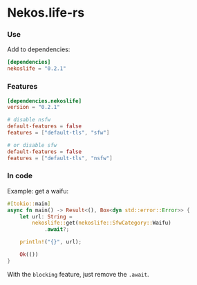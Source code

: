 # Nekos.life-rs

### Use

Add to dependencies:

```toml
[dependencies]
nekoslife = "0.2.1"
```

### Features

```toml
[dependencies.nekoslife]
version = "0.2.1"

# disable nsfw
default-features = false
features = ["default-tls", "sfw"]

# or disable sfw
default-features = false
features = ["default-tls", "nsfw"]
```

### In code

Example: get a waifu:

```rs
#[tokio::main]
async fn main() -> Result<(), Box<dyn std::error::Error>> {
    let url: String =
        nekoslife::get(nekoslife::SfwCategory::Waifu)
            .await?;

    println!("{}", url);

    Ok(())
}
```

With the `blocking` feature, just remove the `.await`.
